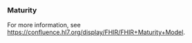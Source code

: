 <div xmlns="http://www.w3.org/1999/xhtml" xmlns:xsi="http://www.w3.org/2001/XMLSchema-instance" xsi:schemaLocation="http://hl7.org/fhir ../../input-cache/schemas-r5/fhir-single.xsd">

### Maturity

For more information, see https://confluence.hl7.org/display/FHIR/FHIR+Maturity+Model.

</div>
